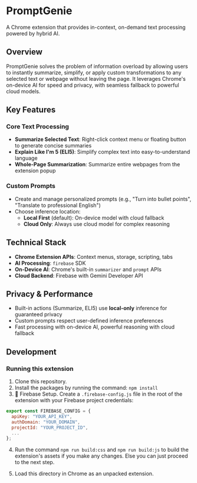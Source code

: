 # PromptGenie

A Chrome extension that provides in-context, on-demand text processing powered by hybrid AI.

## Overview

PromptGenie solves the problem of information overload by allowing users to instantly summarize, simplify, or apply custom transformations to any selected text or webpage without leaving the page. It leverages Chrome's on-device AI for speed and privacy, with seamless fallback to powerful cloud models.

## Key Features

### Core Text Processing

- **Summarize Selected Text**: Right-click context menu or floating button to generate concise summaries
- **Explain Like I'm 5 (ELI5)**: Simplify complex text into easy-to-understand language
- **Whole-Page Summarization**: Summarize entire webpages from the extension popup

### Custom Prompts

- Create and manage personalized prompts (e.g., "Turn into bullet points", "Translate to professional English")
- Choose inference location:
  - **Local First** (default): On-device model with cloud fallback
  - **Cloud Only**: Always use cloud model for complex reasoning

## Technical Stack

- **Chrome Extension APIs**: Context menus, storage, scripting, tabs
- **AI Processing**: `firebase` SDK
- **On-Device AI**: Chrome's built-in `summarizer` and `prompt` APIs
- **Cloud Backend**: Firebase with Gemini Developer API

## Privacy & Performance

- Built-in actions (Summarize, ELI5) use **local-only** inference for guaranteed privacy
- Custom prompts respect user-defined inference preferences
- Fast processing with on-device AI, powerful reasoning with cloud fallback

## Development

### Running this extension

1. Clone this repository.
2. Install the packages by running the command: `npm install`
3. 🔧 Firebase Setup. Create a `.firebase-config.js` file in the root of the extension with your Firebase project credentials:

```js
export const FIREBASE_CONFIG = {
  apiKey: "YOUR_API_KEY",
  authDomain: "YOUR_DOMAIN",
  projectId: "YOUR_PROJECT_ID",
  ...
};

```

4. Run the command `npm run build:css` and `npm run build:js` to build the extension's assets if you make any changes. Else you can just proceed to the next step.

5. Load this directory in Chrome as an unpacked extension.

